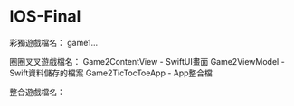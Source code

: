 # IOS-Final

彩獨遊戲檔名：
game1...


圈圈叉叉遊戲檔名：
Game2ContentView - SwiftUI畫面
Game2ViewModel - Swift資料儲存的檔案
Game2TicTocToeApp - App整合檔

整合遊戲檔名：
